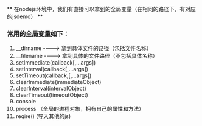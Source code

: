 ** 在nodejs环境中，我们有直接可以拿到的全局变量（在相同的路径下，有对应的jsdemo） **

### 常用的全局变量如下： ###
1. __dirname   ---->  拿到具体文件的路径（包括文件名称）
2. __filename  ---->  拿到具体的文件路径（不包括具体名称）
3. setImmediate(callback[,...args])
4. setInterval(callback[,...args])
5. setTimeout(callback,[,...args])
6. clearImmediate(immediateObject)
7. clearInterval(intervalObject)
8. clearTimeout(timeoutObject)
9. console
10. process （全局的进程对象，拥有自己的属性和方法）
11. reqire() (导入其他的js)
